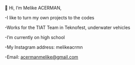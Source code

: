 👋 Hi, I’m Melike ACERMAN,

-I like to turn my own projects to the codes

-Works for the TIAT Team in Teknofest, underwater vehicles

-I’m currently on high school

-My Instagram address: melikeacrmn

-Email: acermanmelike@gmail.com
